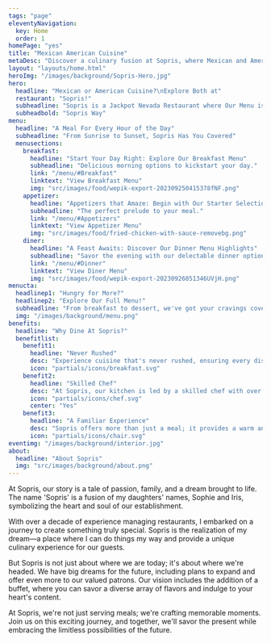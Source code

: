```yaml
---
tags: "page"
eleventyNavigation:
  key: Home
  order: 1
homePage: "yes"
title: "Mexican American Cuisine"
metaDesc: "Discover a culinary fusion at Sopris, where Mexican and American flavors unite. From our never-rushed dining experience to the thrill of game-day events and Taco Tuesday extravaganzas, immerse yourself in a warm, familiar ambiance"
layout: "layouts/home.html"
heroImg: "/images/background/Sopris-Hero.jpg"
hero:
  headline: "Mexican or American Cuisine?\nExplore Both at"
  restaurant: "Sopris!"
  subheadline: "Sopris is a Jackpot Nevada Restaurant where Our Menu is Your Playground: Tacos, Burgers, and More the "
  subheadbold: "Sopris Way"
menu:
  headline: "A Meal For Every Hour of the Day"
  subheadline: "From Sunrise to Sunset, Sopris Has You Covered"
  menusections:
    breakfast:
      headline: "Start Your Day Right: Explore Our Breakfast Menu"
      subheadline: "Delicious morning options to kickstart your day."
      link: "/menu/#Breakfast"
      linktext: "View Breakfast Menu"
      img: "src/images/food/wepik-export-202309250415378fNF.png"
    appetizer:
      headline: "Appetizers that Amaze: Begin with Our Starter Selection"
      subheadline: "The perfect prelude to your meal."
      link: "/menu/#Appetizers"
      linktext: "View Appetizer Menu"
      img: "src/images/food/fried-chicken-with-sauce-removebg.png"
    diner:
      headline: "A Feast Awaits: Discover Our Dinner Menu Highlights"
      subheadline: "Savor the evening with our delectable dinner options."
      link: "/menu/#Dinner"
      linktext: "View Diner Menu"
      img: "src/images/food/wepik-export-20230926051346UVjH.png"
menucta:
  headlinep1: "Hungry for More?"
  headlinep2: "Explore Our Full Menu!"
  subheadline: "From breakfast to dessert, we've got your cravings covered."
  img: "/images/background/menu.png"
benefits:
  headline: "Why Dine At Sopris?"
  benefitlist:
    benefit1:
      headline: "Never Rushed"
      desc: "Experience cuisine that's never rushed, ensuring every dish is prepared with care and expertise."
      icon: "partials/icons/breakfast.svg"
    benefit2:
      headline: "Skilled Chef"
      desc: "At Sopris, our kitchen is led by a skilled chef with over a decade of culinary expertise."
      icon: "partials/icons/chef.svg"
      center: "Yes"
    benefit3:
      headline: "A Familiar Experience"
      desc: "Sopris offers more than just a meal; it provides a warm and welcoming ambiance that makes you feel right at home."
      icon: "partials/icons/chair.svg"
eventimg: "/images/background/interior.jpg"
about:
  headline: "About Sopris"
  img: "src/images/background/about.png"
---
```


At Sopris, our story is a tale of passion, family, and a dream brought to life. The name 'Sopris' is a fusion of my daughters' names, Sophie and Iris, symbolizing the heart and soul of our establishment.

With over a decade of experience managing restaurants, I embarked on a journey to create something truly special. Sopris is the realization of my dream—a place where I can do things my way and provide a unique culinary experience for our guests.

But Sopris is not just about where we are today; it's about where we're headed. We have big dreams for the future, including plans to expand and offer even more to our valued patrons. Our vision includes the addition of a buffet, where you can savor a diverse array of flavors and indulge to your heart's content.

At Sopris, we're not just serving meals; we're crafting memorable moments. Join us on this exciting journey, and together, we'll savor the present while embracing the limitless possibilities of the future.